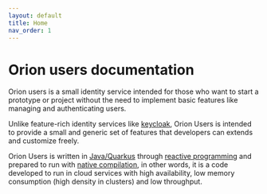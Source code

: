 ```yaml
---
layout: default
title: Home
nav_order: 1
---
```


# Orion users documentation

Orion users is a small identity service intended for those who want to start a
prototype or project without the need to implement basic features like
managing and authenticating users.

Unlike feature-rich identity services like [keycloak](https://www.keycloak.org),
Orion Users is intended to provide a small and generic set of features that
developers can extends and customize freely.

Orion Users is written in [Java/Quarkus](https://quarkus.io) through [reactive
programming](https://quarkus.io/guides/getting-started-reactive) and prepared to
run with [native compilation](https://quarkus.io/guides/building-native-image),
in other words, it is a code developed to run in cloud services with high
availability, low memory consumption (high density in clusters) and low
throughput.
